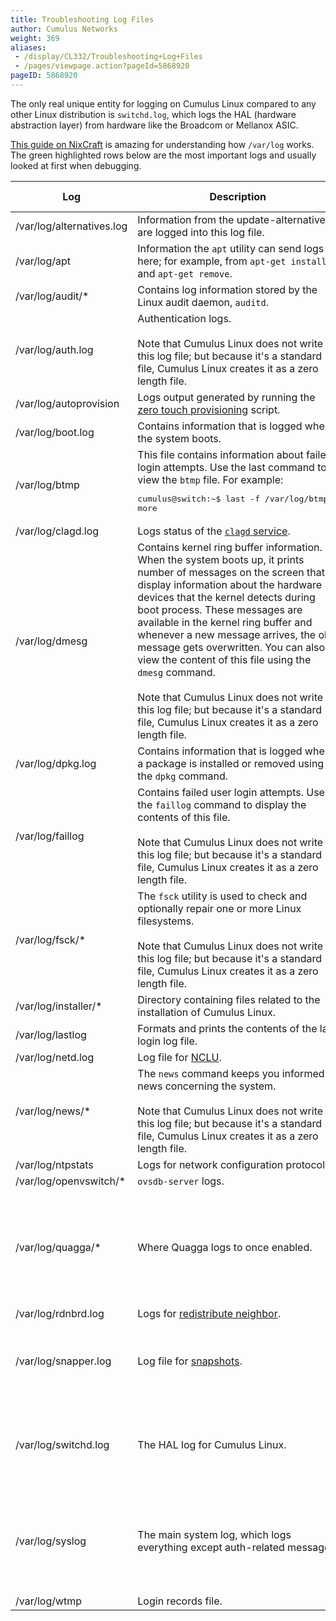 ```yaml
---
title: Troubleshooting Log Files
author: Cumulus Networks
weight: 369
aliases:
 - /display/CL332/Troubleshooting+Log+Files
 - /pages/viewpage.action?pageId=5868920
pageID: 5868920
---
```

The only real unique entity for logging on Cumulus Linux compared to any
other Linux distribution is `switchd.log`, which logs the HAL (hardware
abstraction layer) from hardware like the Broadcom or Mellanox ASIC.

[This guide on
NixCraft](http://www.cyberciti.biz/faq/linux-log-files-location-and-how-do-i-view-logs-files/)
is amazing for understanding how `/var/log` works. The green highlighted
rows below are the most important logs and usually looked at first when
debugging.

|Log|Description|Why is this important?|
|--- |--- |--- |
|/var/log/alternatives.log|Information from the update-alternatives are logged into this log file.||
|/var/log/apt|Information the `apt` utility can send logs here; for example, from `apt-get install` and `apt-get remove`.||
|/var/log/audit/*|Contains log information stored by the Linux audit daemon, `auditd`.||
|/var/log/auth.log|Authentication logs.<br /><br />Note that Cumulus Linux does not write to this log file; but because it's a standard file, Cumulus Linux creates it as a zero length file.||
|/var/log/autoprovision|Logs output generated by running the [zero touch provisioning](/cumulus-linux-332/Installation-Management/Zero-Touch-Provisioning-ZTP) script.||
|/var/log/boot.log|Contains information that is logged when the system boots.||
|/var/log/btmp|This file contains information about failed login attempts. Use the last command to view the `btmp` file. For example:<br /><pre>cumulus@switch:~$ last -f /var/log/btmp \| more</pre>||
|/var/log/clagd.log|Logs status of the [`clagd` service](/cumulus-linux-332/Layer-One-and-Two/Multi-Chassis-Link-Aggregation-MLAG).||
|/var/log/dmesg|Contains kernel ring buffer information. When the system boots up, it prints number of messages on the screen that display information about the hardware devices that the kernel detects during boot process. These messages are available in the kernel ring buffer and whenever a new message arrives, the old message gets overwritten. You can also view the content of this file using the `dmesg` command.<br /><br />Note that Cumulus Linux does not write to this log file; but because it's a standard file, Cumulus Linux creates it as a zero length file.||
|/var/log/dpkg.log|Contains information that is logged when a package is installed or removed using the `dpkg` command.||
|/var/log/faillog|Contains failed user login attempts. Use the `faillog` command to display the contents of this file.<br /><br />Note that Cumulus Linux does not write to this log file; but because it's a standard file, Cumulus Linux creates it as a zero length file.||
|/var/log/fsck/*|The `fsck` utility is used to check and optionally repair one or more Linux filesystems.<br /><br />Note that Cumulus Linux does not write to this log file; but because it's a standard file, Cumulus Linux creates it as a zero length file.||
|/var/log/installer/*|Directory containing files related to the installation of Cumulus Linux.||
|/var/log/lastlog|Formats and prints the contents of the last login log file.||
|/var/log/netd.log|Log file for [NCLU](/cumulus-linux-332/System-Configuration/Network-Command-Line-Utility).||
|/var/log/news/*|The `news` command keeps you informed of news concerning the system.<br /><br />Note that Cumulus Linux does not write to this log file; but because it's a standard file, Cumulus Linux creates it as a zero length file.||
|/var/log/ntpstats|Logs for network configuration protocol.||
|/var/log/openvswitch/*|`ovsdb-server` logs.||
|/var/log/quagga/*|Where Quagga logs to once enabled.|This is how Cumulus Networks troubleshoots routing. For example an md5 or mtu mismatch with OSPF.|
|/var/log/rdnbrd.log|Logs for [redistribute neighbor](/cumulus-linux-332/Layer-Three/Redistribute-Neighbor).||
|/var/log/snapper.log|Log file for [snapshots](/cumulus-linux-332/Installation-Management/Using-Snapshots).|These logs are valuable for the snapshots you take on your switch.|
|/var/log/switchd.log|The HAL log for Cumulus Linux.|This is specific to Cumulus Linux. Any `switchd` crashes are logged here.|
|/var/log/syslog|The main system log, which logs everything except auth-related messages.|The primary log; it's easiest to `grep` this file to see what occurred during a problem.|
|/var/log/wtmp|Login records file.||
